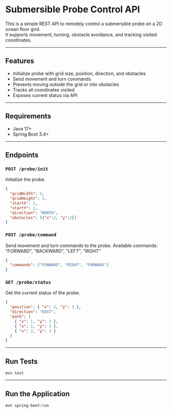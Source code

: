 # Submersible Probe Control API

This is a simple REST API to remotely control a submersible probe on a 2D ocean floor grid.  
It supports movement, turning, obstacle avoidance, and tracking visited coordinates.

---

## Features

- Initialize probe with grid size, position, direction, and obstacles
- Send movement and turn commands
- Prevents moving outside the grid or into obstacles
- Tracks all coordinates visited
- Exposes current status via API

---

## Requirements
- Java 17+ 
- Spring Boot 3.4+

---

## Endpoints

### `POST /probe/init`
Initialize the probe.

```json
{
  "gridWidth": 5,
  "gridHeight": 5,
  "startX": 1,
  "startY": 2,
  "direction": "NORTH",
  "obstacles": [{"x":2, "y":2}]
}
```

### `POST /probe/command`
Send movement and turn commands to the probe.
Available commands: "FORWARD", "BACKWARD", "LEFT", "RIGHT"

```json
{
  "commands": ["FORWARD", "RIGHT", "FORWARD"]
}
```

### `GET /probe/status`
Get the current status of the probe.
```json
{
  "position": { "x": 2, "y": 3 },
  "direction": "EAST",
  "path": [
    { "x": 1, "y": 2 },
    { "x": 1, "y": 3 },
    { "x": 2, "y": 3 }
  ]
}
```

---

## Run Tests
`mvn test`

---

## Run the Application
`mvn spring-boot:run`